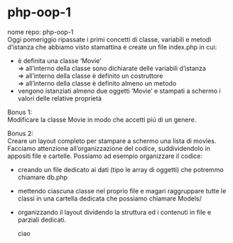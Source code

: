 # php-oop-1  
  
nome repo: php-oop-1  
Oggi pomeriggio ripassate i primi concetti di classe, variabili e metodi d’istanza che abbiamo visto stamattina e create un file index.php in cui:  
 - è definita una classe ‘Movie’  
   => all’interno della classe sono dichiarate delle variabili d’istanza  
   => all’interno della classe è definito un costruttore  
   => all’interno della classe è definito almeno un metodo  
- vengono istanziati almeno due oggetti ‘Movie’ e stampati a schermo i valori delle relative proprietà  
  
Bonus 1:  
Modificare la classe Movie in modo che accetti piú di un genere.  
  
Bonus 2:  
Creare un layout completo per stampare a schermo una lista di movies.  
Facciamo attenzione all’organizzazione del codice, suddividendolo in appositi file e cartelle. Possiamo ad esempio organizzare il codice:  
- creando un file dedicato ai dati (tipo le array di oggetti) che potremmo chiamare db.php  
- mettendo ciascuna classe nel proprio file e magari raggruppare tutte le classi in una cartella dedicata che possiamo chiamare Models/  
- organizzando il layout dividendo la struttura ed i contenuti in file e parziali dedicati.  

  ciao
  
